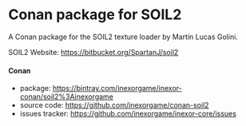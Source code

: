 # Conan package for SOIL2

A Conan package for the SOIL2 texture loader by Martín Lucas Golini.

SOIL2 Website: https://bitbucket.org/SpartanJ/soil2


#### Conan
  * package: https://bintray.com/inexorgame/inexor-conan/soil2%3Ainexorgame
  * source code: https://github.com/inexorgame/conan-soil2
  * issues tracker: https://github.com/inexorgame/inexor-core/issues

